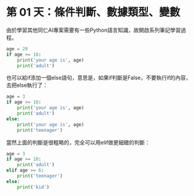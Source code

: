 第 01 天：條件判斷、數據類型、變數
==========================================
由於學習其他同仁AI專案需要有一些Python語言知識，故開啟系列筆記學習過程。

```python
age = 20
if age >= 18:
    print('your age is', age)
    print('adult')
```
也可以給if添加一個else語句，意思是，如果if判斷是False，不要執行if的內容，去把else執行了：
```python
age = 3
if age >= 18:
    print('your age is', age)
    print('adult')
else:
    print('your age is', age)
    print('teenager')
```
當然上面的判斷是很粗略的，完全可以用elif做更細緻的判斷：
```python
age = 3
if age >= 18:
    print('adult')
elif age >= 6:
    print('teenager')
else:
    print('kid')
```
